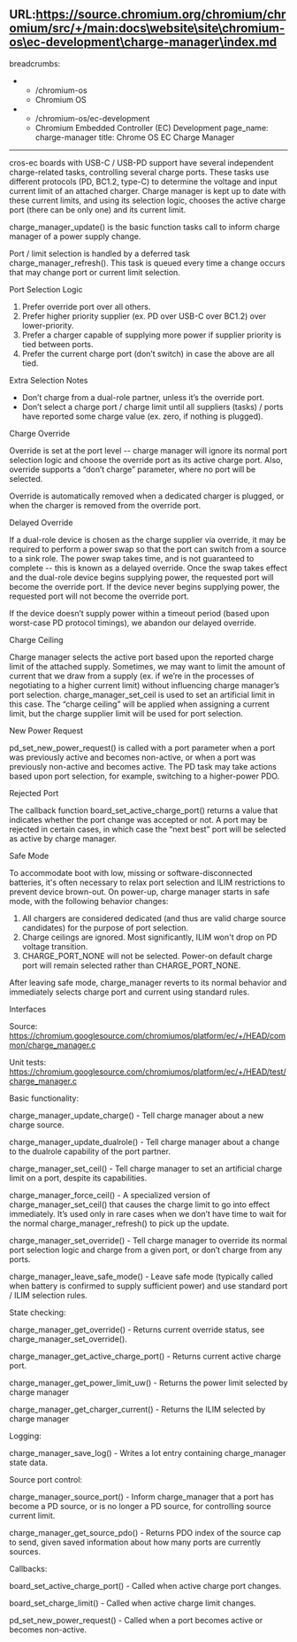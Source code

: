 URL:https://source.chromium.org/chromium/chromium/src/+/main:docs\website\site\chromium-os\ec-development\charge-manager\index.md
---
breadcrumbs:
- - /chromium-os
  - Chromium OS
- - /chromium-os/ec-development
  - Chromium Embedded Controller (EC) Development
page_name: charge-manager
title: Chrome OS EC Charge Manager
---

cros-ec boards with USB-C / USB-PD support have several independent
charge-related tasks, controlling several charge ports. These tasks use
different protocols (PD, BC1.2, type-C) to determine the voltage and input
current limit of an attached charger. Charge manager is kept up to date with
these current limits, and using its selection logic, chooses the active charge
port (there can be only one) and its current limit.

charge_manager_update() is the basic function tasks call to inform charge
manager of a power supply change.

Port / limit selection is handled by a deferred task charge_manager_refresh().
This task is queued every time a change occurs that may change port or current
limit selection.

Port Selection Logic

1.  Prefer override port over all others.
2.  Prefer higher priority supplier (ex. PD over USB-C over BC1.2) over
            lower-priority.
3.  Prefer a charger capable of supplying more power if supplier
            priority is tied between ports.
4.  Prefer the current charge port (don’t switch) in case the above are
            all tied.

Extra Selection Notes

*   Don’t charge from a dual-role partner, unless it’s the override
            port.
*   Don’t select a charge port / charge limit until all suppliers
            (tasks) / ports have reported some charge value (ex. zero, if
            nothing is plugged).

Charge Override

Override is set at the port level -- charge manager will ignore its normal port
selection logic and choose the override port as its active charge port. Also,
override supports a “don’t charge” parameter, where no port will be selected.

Override is automatically removed when a dedicated charger is plugged, or when
the charger is removed from the override port.

Delayed Override

If a dual-role device is chosen as the charge supplier via override, it may be
required to perform a power swap so that the port can switch from a source to a
sink role. The power swap takes time, and is not guaranteed to complete -- this
is known as a delayed override. Once the swap takes effect and the dual-role
device begins supplying power, the requested port will become the override port.
If the device never begins supplying power, the requested port will not become
the override port.

If the device doesn’t supply power within a timeout period (based upon
worst-case PD protocol timings), we abandon our delayed override.

Charge Ceiling

Charge manager selects the active port based upon the reported charge limit of
the attached supply. Sometimes, we may want to limit the amount of current that
we draw from a supply (ex. if we’re in the processes of negotiating to a higher
current limit) without influencing charge manager’s port selection.
charge_manager_set_ceil is used to set an artificial limit in this case. The
“charge ceiling” will be applied when assigning a current limit, but the charge
supplier limit will be used for port selection.

New Power Request

pd_set_new_power_request() is called with a port parameter when a port was
previously active and becomes non-active, or when a port was previously
non-active and becomes active. The PD task may take actions based upon port
selection, for example, switching to a higher-power PDO.

Rejected Port

The callback function board_set_active_charge_port() returns a value that
indicates whether the port change was accepted or not. A port may be rejected in
certain cases, in which case the “next best” port will be selected as active by
charge manager.

Safe Mode

To accommodate boot with low, missing or software-disconnected batteries, it's
often necessary to relax port selection and ILIM restrictions to prevent device
brown-out. On power-up, charge manager starts in safe mode, with the following
behavior changes:

1.  All chargers are considered dedicated (and thus are valid charge
            source candidates) for the purpose of port selection.
2.  Charge ceilings are ignored. Most significantly, ILIM won't drop on
            PD voltage transition.
3.  CHARGE_PORT_NONE will not be selected. Power-on default charge port
            will remain selected rather than CHARGE_PORT_NONE.

After leaving safe mode, charge_manager reverts to its normal behavior and
immediately selects charge port and current using standard rules.

Interfaces

Source:
<https://chromium.googlesource.com/chromiumos/platform/ec/+/HEAD/common/charge_manager.c>

Unit tests:
<https://chromium.googlesource.com/chromiumos/platform/ec/+/HEAD/test/charge_manager.c>

Basic functionality:

charge_manager_update_charge() - Tell charge manager about a new charge source.

charge_manager_update_dualrole() - Tell charge manager about a change to the
dualrole capability of the port partner.

charge_manager_set_ceil() - Tell charge manager to set an artificial charge
limit on a port, despite its capabilities.

charge_manager_force_ceil() - A specialized version of charge_manager_set_ceil()
that causes the charge limit to go into effect immediately. It’s used only in
rare cases when we don’t have time to wait for the normal
charge_manager_refresh() to pick up the update.

charge_manager_set_override() - Tell charge manager to override its normal port
selection logic and charge from a given port, or don’t charge from any ports.

charge_manager_leave_safe_mode() - Leave safe mode (typically called when
battery is confirmed to supply sufficient power) and use standard port / ILIM
selection rules.

State checking:

charge_manager_get_override() - Returns current override status, see
charge_manager_set_override().

charge_manager_get_active_charge_port() - Returns current active charge port.

charge_manager_get_power_limit_uw() - Returns the power limit selected by charge
manager

charge_manager_get_charger_current() - Returns the ILIM selected by charge
manager

Logging:

charge_manager_save_log() - Writes a lot entry containing charge_manager state
data.

Source port control:

charge_manager_source_port() - Inform charge_manager that a port has become a PD
source, or is no longer a PD source, for controlling source current limit.

charge_manager_get_source_pdo() - Returns PDO index of the source cap to send,
given saved information about how many ports are currently sources.

Callbacks:

board_set_active_charge_port() - Called when active charge port changes.

board_set_charge_limit() - Called when active charge limit changes.

pd_set_new_power_request() - Called when a port becomes active or becomes
non-active.
